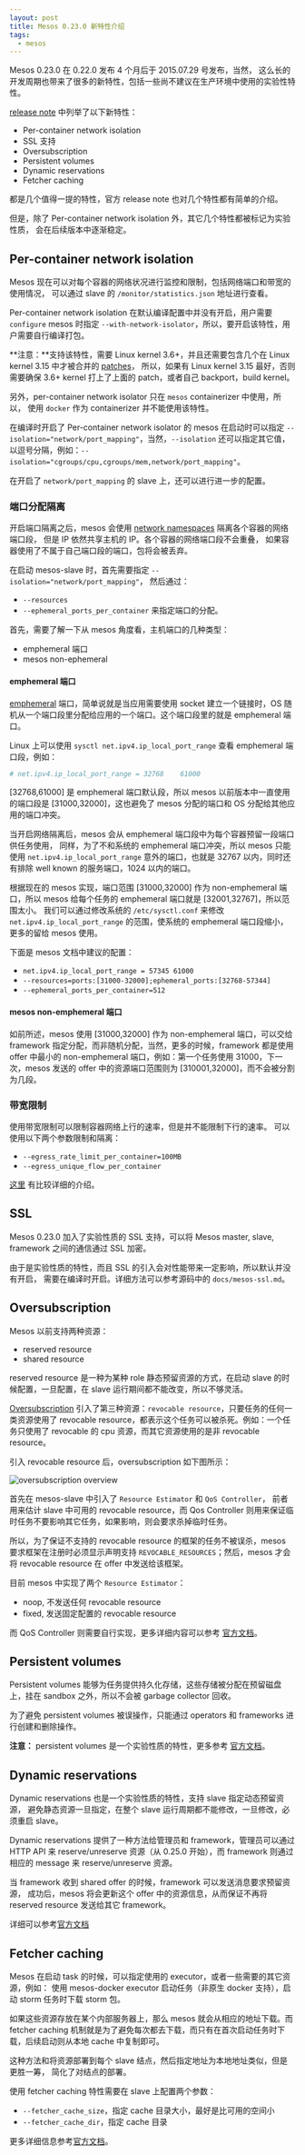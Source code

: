 ```yaml
---
layout: post
title: Mesos 0.23.0 新特性介绍
tags:
  - mesos
---
```


Mesos 0.23.0 在 0.22.0 发布 4 个月后于 2015.07.29 号发布，当然，
这么长的开发周期也带来了很多的新特性，包括一些尚不建议在生产环境中使用的实验性特性。

[release note](http://mesos.apache.org/blog/mesos-0-23-0-released/)
中列举了以下新特性：

  - Per-container network isolation
  - SSL 支持
  - Oversubscription
  - Persistent volumes
  - Dynamic reservations
  - Fetcher caching

都是几个值得一提的特性，官方 release note 也对几个特性都有简单的介绍。

但是，除了 Per-container network isolation 外，其它几个特性都被标记为实验性质，
会在后续版本中逐渐稳定。

## Per-container network isolation

Mesos 现在可以对每个容器的网络状况进行监控和限制，包括网络端口和带宽的使用情况，
可以通过 slave 的 `/monitor/statistics.json` 地址进行查看。

Per-container network isolation 在默认编译配置中并没有开启，用户需要 `configure`
mesos 时指定 `--with-network-isolator`，所以，要开启该特性，用户需要自行编译打包。

**注意：**支持该特性，需要 Linux kernel 3.6+，并且还需要包含几个在 Linux kernel
3.15 中才被合并的 [patches](http://mesos.apache.org/documentation/latest/network-monitoring/)，
所以，如果有 Linux kernel 3.15 最好，否则需要确保 3.6+ kernel 打上了上面的
patch，或者自己 backport，build kernel。

另外，per-container network isolator 只在 `mesos` containerizer 中使用，所以，
使用 `docker` 作为 containerizer 并不能使用该特性。

在编译时开启了 Per-container network isolator 的 mesos 在启动时可以指定
`--isolation="network/port_mapping"`，当然，`--isolation`
还可以指定其它值，以逗号分隔，例如：`--isolation="cgroups/cpu,cgroups/mem,network/port_mapping"`。

在开启了 `network/port_mapping` 的 slave 上，还可以进行进一步的配置。

### 端口分配隔离

开启端口隔离之后，mesos 会使用
[network namespaces](http://lwn.net/Articles/580893/) 隔离各个容器的网络端口段，
但是 IP 依然共享主机的 IP。各个容器的网络端口段不会重叠，
如果容器使用了不属于自己端口段的端口，包将会被丢弃。

在启动 mesos-slave 时，首先需要指定 `--isolation="network/port_mapping"`，
然后通过：

  - `--resources`
  - `--ephemeral_ports_per_container`
来指定端口的分配。

首先，需要了解一下从 mesos 角度看，主机端口的几种类型：

  - emphemeral 端口
  - mesos non-ephemeral

#### emphemeral 端口

[emphemeral](https://en.wikipedia.org/wiki/Ephemeral_port)
端口，简单说就是当应用需要使用 socket 建立一个链接时，OS
随机从一个端口段里分配给应用的一个端口。这个端口段里的就是 emphemeral 端口。

Linux 上可以使用 `sysctl net.ipv4.ip_local_port_range` 查看 emphemeral
端口段，例如：

```bash
# net.ipv4.ip_local_port_range = 32768    61000
```

[32768,61000] 是 emphemeral 端口默认段，所以 mesos 以前版本中一直使用的端口段是
[31000,32000]，这也避免了 mesos 分配的端口和 OS 分配给其他应用的端口冲突。

当开启网络隔离后，mesos 会从 emphemeral 端口段中为每个容器预留一段端口供任务使用，
同样，为了不和系统的 emphemeral 端口冲突，所以 mesos 只能使用
`net.ipv4.ip_local_port_range` 意外的端口，也就是 32767 以内，同时还有排除 well
known 的服务端口，1024 以内的端口。

根据现在的 mesos 实现，端口范围 [31000,32000] 作为 non-emphemeral 端口，所以
mesos 给每个任务的 emphemeral 端口就是 [32001,32767]，所以范围太小。
我们可以通过修改系统的 `/etc/sysctl.conf` 来修改 `net.ipv4.ip_local_port_range`
的范围，使系统的 emphemeral 端口段缩小，更多的留给 mesos 使用。

下面是 mesos 文档中建议的配置：

  - `net.ipv4.ip_local_port_range = 57345 61000`
  - `--resources=ports:[31000-32000];ephemeral_ports:[32768-57344]`
  - `--ephemeral_ports_per_container=512`

#### mesos non-emphemeral 端口

如前所述，mesos 使用 [31000,32000] 作为 non-emphemeral 端口，可以交给 framework
指定分配，而非随机分配，当然，更多的时候，framework 都是使用 offer 中最小的
non-emphemeral 端口，例如：第一个任务使用 31000，下一次，mesos 发送的 offer
中的资源端口范围则为 [310001,32000]，而不会被分割为几段。

### 带宽限制

使用带宽限制可以限制容器网络上行的速率，但是并不能限制下行的速率。
可以使用以下两个参数限制和隔离：

  - `--egress_rate_limit_per_container=100MB`
  - `--egress_unique_flow_per_container`

[这里](http://mesos.apache.org/documentation/latest/network-monitoring/)
有比较详细的介绍。

## SSL

Mesos 0.23.0 加入了实验性质的 SSL 支持，可以将 Mesos master, slave, framework
之间的通信通过 SSL 加密。

由于是实验性质的特性，而且 SSL 的引入会对性能带来一定影响，所以默认并没有开启，
需要在编译时开启。详细方法可以参考源码中的 `docs/mesos-ssl.md`。

## Oversubscription

Mesos 以前支持两种资源：

  - reserved resource
  - shared resource

reserved resource 是一种为某种 role 静态预留资源的方式，在启动 slave
的时候配置，一旦配置，在 slave 运行期间都不能改变，所以不够灵活。

[Oversubscription](http://mesos.apache.org/documentation/latest/oversubscription/)
引入了第三种资源：`revocable resource`，只要任务的任何一类资源使用了 revocable
resource，都表示这个任务可以被杀死。例如：一个任务只使用了 revocable 的 cpu
资源，而其它资源使用的是非 revocable resource。

引入 revocable resource 后，oversubscription 如下图所示：

![oversubscription overview](/assets/images/mesos/oversubscription-overview.jpg)

首先在 mesos-slave 中引入了 `Resource Estimator` 和 `QoS Controller`，
前者用来估计 slave 中可用的 revocable resource，而 Qos Controller
则用来保证临时任务不要影响其它任务，如果影响，则会要求杀掉临时任务。

所以，为了保证不支持的 revocable resource 的框架的任务不被误杀，mesos
要求框架在注册时必须显示声明支持 `REVOCABLE_RESOURCES`；然后，mesos 才会将
revocable resource 在 offer 中发送给该框架。

目前 mesos 中实现了两个 `Resource Estimator`：

  - noop, 不发送任何 revocable resource
  - fixed, 发送固定配置的 revocable resource

而 QoS Controller 则需要自行实现，更多详细内容可以参考
[官方文档](http://mesos.apache.org/documentation/latest/oversubscription/)。

## Persistent volumes

Persistent volumes 能够为任务提供持久化存储，这些存储被分配在预留磁盘上，挂在
sandbox 之外，所以不会被 garbage collector 回收。

为了避免 persistent volumes 被误操作，只能通过 operators 和 frameworks
进行创建和删除操作。

**注意：** persistent volumes 是一个实验性质的特性，更多参考
[官方文档](http://mesos.apache.org/documentation/latest/persistent-volume/)。

## Dynamic reservations

Dynamic reservations 也是一个实验性质的特性，支持 slave 指定动态预留资源，
避免静态资源一旦指定，在整个 slave 运行周期都不能修改，一旦修改，必须重启
slave。

Dynamic reservations 提供了一种方法给管理员和 framework，管理员可以通过 HTTP API
来 reserve/unreserve 资源（从 0.25.0 开始），而 framework 则通过相应的 message
来 reserve/unreserve 资源。

当 framework 收到 shared offer 的时候，framework 可以发送消息要求预留资源，
成功后，mesos 将会更新这个 offer 中的资源信息，从而保证不再将 reserved resource
发送给其它 framework。

详细可以参考[官方文档](http://mesos.apache.org/documentation/latest/reservation/)

## Fetcher caching

Mesos 在启动 task 的时候，可以指定使用的 executor，或者一些需要的其它资源，例如：
使用 mesos-docker executor 启动任务（非原生 docker 支持），启动 storm 任务时下载
storm 包。

如果这些资源存放在某个内部服务器上，那么 mesos 就会从相应的地址下载。而 fetcher
caching 机制就是为了避免每次都去下载，而只有在首次启动任务时下载，后续启动则从本地
cache 中复制即可。

这种方法和将资源部署到每个 slave 结点，然后指定地址为本地地址类似，但是更胜一筹，
简化了对结点的部署。

使用 fetcher caching 特性需要在 slave 上配置两个参数：

  - `--fetcher_cache_size`，指定 cache 目录大小，最好是比可用的空间小
  - `--fetcher_cache_dir`，指定 cache 目录

更多详细信息参考[官方文档](http://mesos.apache.org/documentation/latest/fetcher/)。
